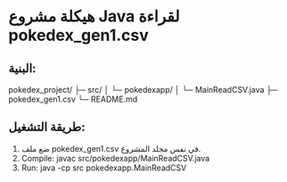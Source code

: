 # هيكلة مشروع Java لقراءة pokedex_gen1.csv

## البنية:
pokedex_project/
 ├─ src/
 │   └─ pokedexapp/
 │        └─ MainReadCSV.java
 ├─ pokedex_gen1.csv
 └─ README.md

## طريقة التشغيل:
1. ضع ملف pokedex_gen1.csv في نفس مجلد المشروع.
2. Compile:
   javac src/pokedexapp/MainReadCSV.java
3. Run:
   java -cp src pokedexapp.MainReadCSV
